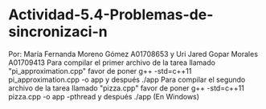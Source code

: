 # Actividad-5.4-Problemas-de-sincronizaci-n
Por: María Fernanda Moreno Gómez A01708653 y Uri Jared Gopar Morales A01709413
Para compilar el primer archivo de la tarea llamado "pi_approximation.cpp" favor de poner g++ -std=c++11 pi_approximation.cpp -o app   y después  ./app
Para compilar el segundo archivo de la tarea llamado "pizza.cpp" favor de poner g++ -std=c++11 pizza.cpp -o app -pthread   y después  ./app
(En Windows)
